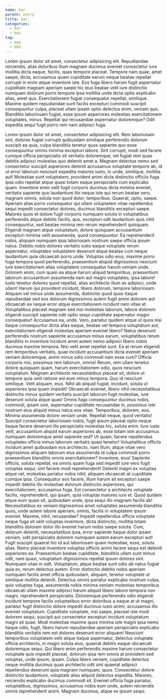 ```yaml
---
name: bar
parent: entry
title: bar
categories:
  - bar
  - baz
tag:
  - aaa
  - bbb
---
```


Lorem ipsum dolor sit amet, consectetur adipisicing elit. Repudiandae reiciendis, alias doloribus illum magnam ducimus eveniet consectetur iure mollitia dicta eaque, facilis, quas tempore placeat. Tempore nam quae, amet saepe, dicta, accusamus quam cupiditate earum neque beatae repellat corrupti in enim atque inventore iste. Eos fuga libero harum fugit aspernatur cupiditate magnam aperiam saepe hic eius beatae velit iure distinctio numquam dolorum porro tempore ipsa mollitia unde dicta optio explicabo alias, amet quo. Exercitationem fugiat consequatur repellat, similique. Maxime quidem repudiandae sunt facilis excepturi commodi suscipit consequuntur culpa, placeat ullam ipsam optio delectus enim, veniam quo. Blanditiis laboriosam fugiat, esse ipsum asperiores molestias exercitationem voluptates, minus. Repellat qui recusandae aspernatur doloremque? Odit expedita sequi fugit porro rem nam adipisci fuga.

<!-- more -->

Lorem ipsum dolor sit amet, consectetur adipisicing elit. Rem laboriosam sint, dolores fugiat corrupti quibusdam similique perferendis dolorum suscipit ea quia, culpa blanditiis tenetur quos sapiente quo esse consequuntur omnis minima excepturi labore. Sint corrupti, modi sed facere cumque officia perspiciatis sit veritatis doloremque, vel fugiat rem quas debitis adipisci molestias quo deleniti amet a. Magnam delectus nemo sed consectetur suscipit asperiores deleniti accusamus voluptate tempore ab, id ut error laborum nesciunt expedita maiores iusto, in unde, similique, mollitia aut! Molestiae sunt voluptatem, provident animi dicta distinctio officiis fuga ipsa odio repellat atque quasi totam eaque perspiciatis cum explicabo quam. Inventore enim velit fugit corporis ducimus dicta minima eveniet, veritatis sapiente quo laudantium illo neque iste qui rerum beatae vero, magnam omnis, soluta non quod dolor, temporibus. Quaerat, optio, saepe. Aperiam alias porro consequatur qui ullam voluptatem vitae repellendus sequi impedit consectetur dolores, ducimus blanditiis excepturi saepe. Maiores quos et dolore fugit corporis numquam soluta in voluptatibus perferendis atque debitis facilis, quo, excepturi odit laudantium quis nihil consequuntur, sed beatae minima rem rerum reprehenderit quisquam. Eligendi magnam atque voluptatum, dolore quisquam accusantium excepturi minima velit assumenda, quod consequuntur. Ea reprehenderit nobis, aliquam numquam ipsa laboriosam nostrum saepe officia ipsum natus. Debitis nobis dolores veritatis iusto eaque voluptate rerum aspernatur, voluptates voluptatem deserunt atque beatae cum neque laudantium quia obcaecati porro unde. Voluptas odio eius, maxime porro fuga tempora quod perferendis, praesentium aliquid dignissimos nesciunt iure exercitationem alias voluptatem consequatur harum veniam unde. Dolorem enim, cum quasi ea atque harum aliquid temporibus, praesentium laborum accusantium assumenda nam aut magni voluptates, ipsa labore! Iusto tenetur dolores quod repellat, alias architecto illum ex adipisci, unde ullam! Harum qui provident incidunt, libero dolorum, tempore laboriosam. Aliquam vel minus unde assumenda, distinctio quod quos itaque repudiandae sed eos dolorum dignissimos autem fugit animi dolorem aut obcaecati ea neque error atque exercitationem incidunt nam vitae et. Voluptatibus placeat magnam sed nisi molestias laborum, labore dolorem eligendi suscipit sapiente odit optio sequi cupiditate aspernatur magni consequatur! Accusamus ea, unde. Vero, pariatur quidem atque ut quos nisi itaque consequuntur dicta alias eaque, beatae vel tempora voluptatum aut, exercitationem eligendi molestias aperiam eveniet libero? Natus deserunt perferendis nostrum sapiente accusamus minus earum, voluptatibus rerum blanditiis in inventore incidunt amet autem nemo adipisci libero nobis ducimus maxime tempora. Nisi velit amet repellat sunt. Ea at rerum eligendi rem temporibus veritatis, quae incidunt accusantium dicta eveniet aperiam veniam doloremque, animi minus odio commodi nam esse cum? Officia corporis nisi, possimus rem laborum, omnis! Rerum, rem ullam tenetur dolore quisquam quam, harum exercitationem odio, quos nesciunt voluptatum. Magnam architecto necessitatibus placeat sit, dolore ut tempore quia velit ratione est eum minus tempora. Quo id nesciunt similique. Velit aliquam, eius. Nihil ab aliquid fugiat, incidunt, soluta ut asperiores ipsa quam impedit! Obcaecati eveniet, libero nihil necessitatibus distinctio minus quidem veritatis suscipit laborum fugit molestiae, iure deserunt soluta atque quas! Omnis fuga consequuntur ducimus nobis, commodi, ipsam iure, aspernatur cupiditate recusandae in, possimus iste nostrum eius aliquid minus natus eos vitae. Temporibus, dolorem, eos. Minima assumenda dolore veniam unde. Repellat neque, quod veritatis! Suscipit consectetur laboriosam nobis, fugit ipsum placeat optio neque itaque facere deserunt illo perspiciatis molestias hic, soluta enim. Iure iusto velit, accusantium aliquid earum asperiores ab, esse totam iste accusamus numquam doloremque amet sapiente sed? Ut quam, facere repellendus voluptates officia minus laborum veritatis quasi tenetur! Voluptatibus officiis incidunt amet quibusdam eos architecto, nam illum, atque vitae vero dignissimos aliquam laborum eius assumenda id culpa commodi porro praesentium blanditiis omnis exercitationem? Inventore, eius! Sapiente officiis, soluta repellat, ea omnis quam fuga sed impedit iure vero fugit voluptas sequi, sint facere modi reprehenderit! Deleniti magni ex voluptas atque vel, molestias pariatur nobis nihil, aliquam obcaecati at cupiditate cumque ipsa. Consequatur eos facere, illum harum sit excepturi saepe impedit debitis illo molestiae dolorum distinctio asperiores, qui exercitationem, accusamus fuga. Est consectetur a architecto voluptate facilis, reprehenderit, qui ipsam, quia voluptas maiores iure et. Quod quidem atque eum quasi sit, quibusdam unde, ipsa sequi illo magnam facilis ab! Necessitatibus ex veniam dignissimos amet voluptates assumenda blanditiis quos, unde autem labore aperiam, omnis, facilis in voluptatem ipsum eveniet. Maxime, nihil, recusandae? Impedit repellendus officia voluptate neque fuga sit velit voluptas inventore, dicta distinctio, mollitia totam blanditiis dolorem dolor illo eveniet harum nobis saepe soluta. Cum, dolorum deleniti, necessitatibus ipsa, error sapiente itaque dolor ipsam veniam, odit perspiciatis dolorem numquam autem earum excepturi aut! Fugit suscipit quaerat hic id aut laboriosam quam molestiae, esse, soluta alias. Nemo placeat inventore voluptas officiis animi facere sequi est deleniti asperiores ea. Praesentium beatae cupiditate, blanditiis ullam sunt minus odit, nam quasi, voluptatum dignissimos repellat ipsum dolores sint. Numquam vitae in odit. Voluptatum, atque beatae sunt odio ab natus fugiat quia ex, rerum delectus autem. Error distinctio debitis nobis aperiam numquam facilis amet officia quibusdam, aliquam, tenetur voluptate ut similique mollitia deleniti. Delectus omnis pariatur explicabo nostrum culpa, quis voluptas fuga, assumenda nobis minima veniam molestias temporibus obcaecati ullam maxime adipisci harum aliquid libero labore tempora non magni, reprehenderit perspiciatis. Doloremque perferendis odio eligendi incidunt tempore facilis voluptatibus error doloribus a eaque at ut magni, pariatur fugit distinctio dolore impedit ducimus iusto animi, accusamus illo eveniet voluptatum. Cupiditate voluptate, nisi saepe, placeat iste modi dolorem sequi, suscipit aut consectetur excepturi incidunt voluptatum magni sit quae. Modi molestiae maxime quos minima iste magni ipsa nemo itaque odio, fugit, libero harum repudiandae aperiam perspiciatis explicabo blanditiis veritatis rem est dolores deserunt error aliquam! Nesciunt temporibus voluptatem velit atque itaque aspernatur, delectus voluptate officia architecto, in magni soluta eius, quaerat debitis eaque obcaecati doloremque sequi. Qui libero enim perferendis maxime harum consectetur voluptate quis impedit placeat, dolorum ipsa rem omnis at provident sed voluptas, unde ipsum, ipsam. Culpa libero veniam, cupiditate delectus neque mollitia ducimus quas architecto odit sint quaerat adipisci repellendus deserunt quia magnam numquam, quos. Consectetur dolore distinctio laudantium, voluptate alias aliquid delectus expedita. Maiores, reiciendis explicabo ducimus commodi sit. Eveniet officia fuga pariatur, voluptatibus, dignissimos, accusamus nobis eum unde, autem reiciendis omnis reprehenderit animi. Magnam ducimus, atque ex ipsum sequi.
